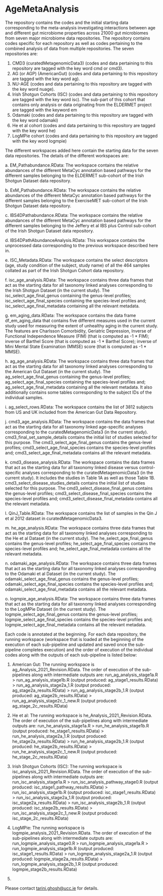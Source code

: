 # AgeMetaAnalysis
The repository contains the codes and the initial starting data corresponding to the meta-analysis investigating interactions between age and different gut microbiome properties across 21000 gut microbiomes from seven major microbiome data repositories. The repository contains codes specific for each repository as well as codes pertaining to the combined analysis of data from multiple repositories. The seven repositories are: 
1. CMD3 (curatedMetagenomicData3) (codes and data pertaining to this repository are tagged with the key word cmd or cmd3).
2. AG (or AGP) (AmericanGut) (codes and data pertaining to this repository are tagged with the key word ag).
3. NU-AGE (codes and data pertaining to this repository are tagged with the key word nuage).
4. Irish Shotgun Cohorts (ISC) (codes and data pertaining to this repository are tagged with the key word isc). The sub-part of this cohort that contains only analysis or data originating from the ELDERMET project are tagged with the keyword em
5. Odamaki (codes and data pertaining to this repository are tagged with the key word odamaki)
6. He et al cohort (codes and data pertaining to this repository are tagged with the key word he)
7. LogMPie cohort (codes and data pertaining to this repository are tagged with the key word logmpie)

The different workspaces added here contain the starting data for the seven data repositories.
The details of the different workspaces are:

a. EM_Pathabundance.RData: The workspace contains the relative abundances of the different MetaCyc annotation based pathways for the different samples belonging to the ELDERMET sub-cohort of the Irish Shotgun Dataset data repository.

b. ExM_Pathabundance.RData: The workspace contains the relative abundances of the different MetaCyc annotation based pathways for the different samples belonging to the ExerciseMET sub-cohort of the Irish Shotgun Dataset data repository.

c. IBS4DPathabundance.RData: The workspace contains the relative abundances of the different MetaCyc annotation based pathways for the different samples belonging to the Jeffery et al IBS plus Control sub-cohort of the Irish Shotgun Dataset data repository.

d. IBS4DPathAbundanceAnalysis.RData: This workspace contains the unprocessed data corresponding to the previous workspace described here in.

e. ISC_Metadata.RData: The workspace contains the select descriptors (age, study condition of the subject, study name) of all the 464 samples collated as part of the Irish Shotgun Cohort data repository.

f. isc_age_analysis.RData: The workspace contains three data frames that act as the starting data for all taxonomy linked analyses corresponding to the Irish Shotgun Dataset (in the current study). The isc_select_age_final_genus containing the genus-level profiles; isc_select_age_final_species containing the species-level profiles and; isc_select_age_final_metadata containing all the relevant metadata.

g. em_aging_data.RData: The workspace contains the data frame df_em_aging_data that contains five different measures used in the current study used for measuring the extent of unhealthy aging in the current study. The features are Charlsson Comorbidity, Geriatric Depression, Inverse of Functional Independence Measure (FIM) (that is computed as -1 * FIM); inverse of Barthel Score (that is computed as -1 * Barthel Score); inverse of Mini Mental State Examination (MMSE) score (that is computed as -1 * MMSE).

h. ag_age_analysis.RData: The workspace contains three data frames that act as the starting data for all taxonomy linked analyses corresponding to the American Gut Dataset (in the current study). The ag_select_age_final_genus containing the genus-level profiles; ag_select_age_final_species containing the species-level profiles and; ag_select_age_final_metadata containing all the relevant metadata. It also additionally contains some tables corresponding to the subject IDs of the individual samples.

i. ag_select_rows.RData: The workspace contains the list of 3812 subjects from US and UK included from the American Gut Data Repository.

j. cmd3_age_analysis.RData: The workspace contains the data frames that act as the starting data for all taxonomy linked age-specific analyses corresponding to the curatedMetagenomicData3 (in the current study). cmd3_final_set_sample_details contains the initial list of studies selected for this purpose. The cmd3_select_age_final_genus contains the genus-level profiles; cmd3_select_age_final_species contains the species-level profiles and; cmd3_select_age_final_metadata contains all the relevant metadata. 

k. cmd3_disease_analysis.RData: The workspace contains the data frames that act as the starting data for all taxonomy linked disease versus control-specific analyses corresponding to the curatedMetagenomicData3 (in the current study). It includes the studies in Table 1A as well as those Table 1B. cmd3_select_disease_studies_details contains the initial list of studies selected for this purpose. The cmd3_select_disease_final_genus contains the genus-level profiles; cmd3_select_disease_final_species contains the species-level profiles and; cmd3_select_disease_final_metadata contains all the relevant metadata. 

l. QinJ_Table.RData: The workspace contains the list of samples in the Qin J et al 2012 dataset in curatedMetagenomicData3.

m. he_age_analysis.RData: The workspace contains three data frames that act as the starting data for all taxonomy linked analyses corresponding to the He et al Dataset (in the current study). The he_select_age_final_genus contains the genus-level profiles; he_select_age_final_species contains the species-level profiles and; he_select_age_final_metadata contains all the relevant metadata. 

n. odamaki_age_analysis.RData: The workspace contains three data frames that act as the starting data for all taxonomy linked analyses corresponding to the Odamaki et al Dataset (in the current study). The odamaki_select_age_final_genus contains the genus-level profiles; odamaki_select_age_final_species contains the species-level profiles and; odamaki_select_age_final_metadata contains all the relevant metadata. 

o. logmpie_age_analysis.RData: The workspace contains three data frames that act as the starting data for all taxonomy linked analyses corresponding to the LogMPie Dataset (in the current study). The logmpie_select_age_final_genus contains the genus-level profiles; logmpie_select_age_final_species contains the species-level profiles and; logmpie_select_age_final_metadata contains all the relevant metadata.

Each code is annotated at the beginning. For each data repository, the running workspace (workspace that is loaded at the beginning of the execution of each sub-pipeline and updated and saved once the sub-pipeline completes execution) and the order of execution of the individual codes along with the outputs of each sub-pipeline is listed below:

1. American Gut: The running workspace is ag_Analysis_2021_Revision.RData. The order of execution of the sub-pipelines along with intermediate outputs are: run_ag_analysis_stage1a.R > run_ag_analysis_stage1b.R (output produced: ag_stage1_results.RData) > run_ag_analysis_stage2a_1.R (output produced: ag_stage2a_results.RData) > run_ag_analysis_stage2b_1.R (output produced: ag_stage2b_results.RData) > run_ag_analysis_stage2c_1_new.R (output produced: ag_stage_2c_results.RData)

2. He et al: The running workspace is he_Analysis_2021_Revision.RData. The order of execution of the sub-pipelines along with intermediate outputs are: run_he_analysis_stage1a.R > run_he_analysis_stage1b.R (output produced: he_stage1_results.RData) > run_he_analysis_stage2a_1.R (output produced: he_stage2a_results.RData) > run_he_analysis_stage2b_1.R (output produced: he_stage2b_results.RData) > run_he_analysis_stage2c_1_new.R (output produced: he_stage_2c_results.RData)

3. Irish Shotgun Cohorts (ISC): The running workspace is isc_analysis_2021_Revision.RData. The order of execution of the sub-pipelines along with intermediate outputs are: run_isc_analysis_stage1a.R > run_isc_analysis_pathway_stage0.R (output produced: isc_stage1_pathway_results.RData) > run_isc_analysis_stage1b.R (output produced: isc_stage1_results.RData) > run_isc_analysis_stage2a_1.R (output produced: isc_stage2a_results.RData) > run_isc_analysis_stage2b_1.R (output produced: isc_stage2b_results.RData) > run_isc_analysis_stage2c_1_new.R (output produced: isc_stage_2c_results.RData)

4. LogMPie: The running workspace is logmpie_analysis_2021_Revision.RData. The order of execution of the sub-pipelines along with intermediate outputs are: run_logmpie_analysis_stage0.R > run_logmpie_analysis_stage1a.R > run_logmpie_analysis_stage1b.R (output produced: isc_stage1_results.RData) > run_logmpie_analysis_stage2a_1.R (output produced: logmpie_stage2a_results.RData) > run_logmpie_analysis_stage2b_1.R (output produced: logmpie_stage2b_results.RData)

5. 

Please contact tarini.ghosh@ucc.ie for details.

